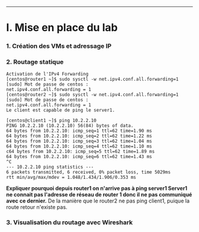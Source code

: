 ------

# I. Mise en place du lab

### 1. Création des VMs et adressage IP

### 2. Routage statique 

```
Activation de l'IPv4 Forwarding
[centos@router1 ~]$ sudo sysctl -w net.ipv4.conf.all.forwarding=1
[sudo] Mot de passe de centos : 
net.ipv4.conf.all.forwarding = 1
[centos@router2 ~]$ sudo sysctl -w net.ipv4.conf.all.forwarding=1
[sudo] Mot de passe de centos : 
net.ipv4.conf.all.forwarding = 1
Le client est capable de ping le server1.

[centos@client1 ~]$ ping 10.2.2.10
PING 10.2.2.10 (10.2.2.10) 56(84) bytes of data.
64 bytes from 10.2.2.10: icmp_seq=1 ttl=62 time=1.90 ms
64 bytes from 10.2.2.10: icmp_seq=2 ttl=62 time=1.22 ms
64 bytes from 10.2.2.10: icmp_seq=3 ttl=62 time=1.04 ms
64 bytes from 10.2.2.10: icmp_seq=4 ttl=62 time=1.10 ms
c64 bytes from 10.2.2.10: icmp_seq=5 ttl=62 time=1.89 ms
64 bytes from 10.2.2.10: icmp_seq=6 ttl=62 time=1.43 ms
^C
--- 10.2.2.10 ping statistics ---
6 packets transmitted, 6 received, 0% packet loss, time 5029ms
rtt min/avg/max/mdev = 1.048/1.434/1.906/0.353 ms
```

**Expliquer pourquoi depuis router1 on n'arrive pas à ping server1 Server1 ne connait pas l'adresse de réseau de router 1 donc il ne pas communiqué avec ce dernier.**
De la manière que le router2 ne pas ping client1, puique la route retour n'existe pas.

### 3. Visualisation du routage avec Wireshark



###   